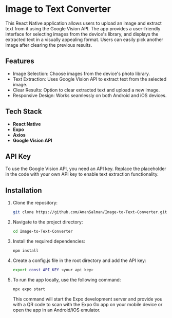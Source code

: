 # Image to Text Converter

This React Native application allows users to upload an image and extract text from it using the Google Vision API. The app provides a user-friendly interface for selecting images from the device's library, and displays the extracted text in a visually appealing format. Users can easily pick another image after clearing the previous results.

## Features

- Image Selection: Choose images from the device's photo library.
- Text Extraction: Uses Google Vision API to extract text from the selected image.
- Clear Results: Option to clear extracted text and upload a new image.
- Responsive Design: Works seamlessly on both Android and iOS devices.
  
## Tech Stack

- **React Native**
- **Expo**
- **Axios**
- **Google Vision API**

## API Key
To use the Google Vision API, you need an API key. Replace the placeholder in the code with your own API key to enable text extraction functionality.

## Installation

1. Clone the repository:

   ```bash
   git clone https://github.com/AmanSalman/Image-to-Text-Converter.git
   ```
2. Navigate to the project directory:
   ```bash
   cd Image-to-Text-Converter
   ```
3. Install the required dependencies:
   ```bash
   npm install
   ```
4. Create a config.js file in the root directory and add the API key:
   ```bash
   export const API_KEY <your api key>
   ```
5. To run the app locally, use the following command:
   ```bash
   npx expo start
   ```
   This command will start the Expo development server and provide you with a QR code to scan with the Expo Go app on your mobile device or open the app in an Android/iOS emulator.
  
